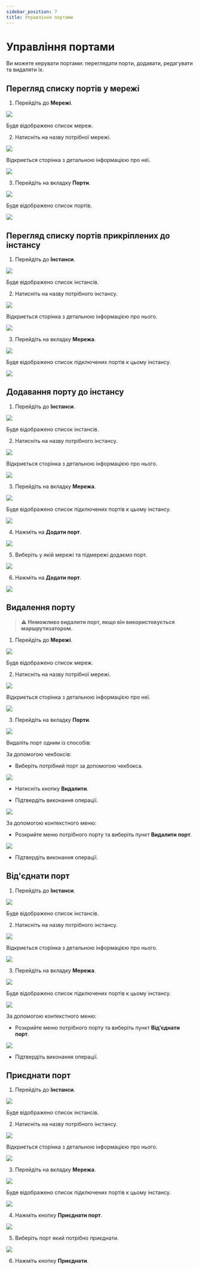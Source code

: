 ```yaml
---
sidebar_position: 7
title: Управління портами
---
```


# Управління портами

Ви можете керувати портами: переглядати порти, додавати, редагувати та видаляти їх.

## Перегляд списку портів у мережі

1. Перейдіть до **Мережі**.

![](../../img/i-net1-ua.svg)

Буде відображено список мереж.

2. Натисніть на назву потрібної мережі.

![](../../img/i-net2-ua.svg)

Відкриється сторінка з детальною інформацією про неї.

![](../../img/i-net3-ua.svg)

3. Перейдіть на вкладку **Порти**.

![](../../img/i-port1-ua.svg)

Буде відображено список портів.

![](../../img/i-port2-ua.svg)


## Перегляд списку портів прикріплених до інстансу

1. Перейдіть до **Інстанси**.

![](../../img/ic-instance-1-ua.svg)

Буде відображено список інстансів.

2. Натисніть на назву потрібного інстансу.

![](../../img/i-inst-1-ua.svg)

Відкриється сторінка з детальною інформацією про нього.

![](../../img/i-inst-3-ua.svg)

3. Перейдіть на вкладку **Мережа**.

![](../../img/i-inst-2-ua.svg)

Буде відображено список підключених портів к цьому інстансу.

![](../../img/i-inst-4-ua.svg)

## Додавання порту до інстансу

1. Перейдіть до **Інстанси**.

![](../../img/ic-instance-1-ua.svg)

Буде відображено список інстансів.

2. Натисніть на назву потрібного інстансу.

![](../../img/i-inst-1-ua.svg)

Відкриється сторінка з детальною інформацією про нього.

![](../../img/i-inst-3-ua.svg)

3. Перейдіть на вкладку **Мережа**.

![](../../img/i-inst-2-ua.svg)

Буде відображено список підключених портів к цьому інстансу.

![](../../img/i-inst-4-ua.svg)

4. Нажміть на **Додати порт**.

![](../../img/i-port-1-ua.svg)

5. Виберіть у якій мережі та підмережі додаємо порт.

![](../../img/i-port-2-ua.svg)

6. Нажміть на **Додати порт**.

![](../../img/i-port-1-ua.svg)

## Видалення порту

> :warning: **Неможливо видалити порт, якщо він використовується маршрутизатором.**

1. Перейдіть до **Мережі**.

![](../../img/i-net1-ua.svg)

Буде відображено список мереж.

2. Натисніть на назву потрібної мережі.

![](../../img/i-net2-ua.svg)

Відкриється сторінка з детальною інформацією про неї.

![](../../img/i-net3-ua.svg)

3. Перейдіть на вкладку **Порти**.

![](../../img/i-port1-ua.svg)

Видаліть порт одним із способів:

За допомогою чекбоксів:

- Виберіть потрібний порт за допомогою чекбокса.

![](../../img/i-port3-ua.svg)

- Натисніть кнопку **Видалити**.

- Підтвердіть виконання операції.

![](../../img/i-port4-ua.svg)

За допомогою контекстного меню:

- Розкрийте меню потрібного порту та виберіть пункт **Видалити порт**.

![](../../img/i-port5-ua.svg)

- Підтвердіть виконання операції.

## Від'єднати порт

1. Перейдіть до **Інстанси**.

![](../../img/ic-instance-1-ua.svg)

Буде відображено список інстансів.

2. Натисніть на назву потрібного інстансу.

![](../../img/i-inst-1-ua.svg)

Відкриється сторінка з детальною інформацією про нього.

![](../../img/i-inst-3-ua.svg)

3. Перейдіть на вкладку **Мережа**.

![](../../img/i-inst-2-ua.svg)

Буде відображено список підключених портів к цьому інстансу.

![](../../img/i-inst-4-ua.svg)

За допомогою контекстного меню:

- Розкрийте меню потрібного порту та виберіть пункт **Від'єднати порт**.

![](../../img/i-port6-ua.svg)

- Підтвердіть виконання операції.

## Приєднати порт

1. Перейдіть до **Інстанси**.

![](../../img/ic-instance-1-ua.svg)

Буде відображено список інстансів.

2. Натисніть на назву потрібного інстансу.

![](../../img/i-inst-1-ua.svg)

Відкриється сторінка з детальною інформацією про нього.

![](../../img/i-inst-3-ua.svg)

3. Перейдіть на вкладку **Мережа**.

![](../../img/i-inst-2-ua.svg)

Буде відображено список підключених портів к цьому інстансу.

![](../../img/i-inst-4-ua.svg)

4. Нажміть кнопку **Приєднати порт**.

![](../../img/i-port7-ua.svg)

5. Виберіть порт який потрібно приєднати.

![](../../img/i-port9-ua.svg)

6. Нажміть кнопку **Приєднати**.